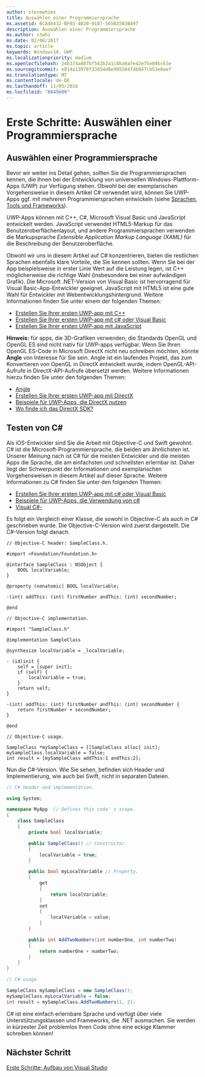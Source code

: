 ```yaml
---
author: stevewhims
title: Auswählen einer Programmiersprache
ms.assetid: 6CA46432-BF03-4B20-9187-565B3503B497
description: Auswählen einer Programmiersprache
ms.author: stwhi
ms.date: 02/08/2017
ms.topic: article
keywords: Windows10, UWP
ms.localizationpriority: medium
ms.openlocfilehash: 24b374a007bf562b2a1c8ba0afe42e75e04bc63e
ms.sourcegitcommit: e814a13978f33654d8e995584f4b047cb53e0aef
ms.translationtype: MT
ms.contentlocale: de-DE
ms.lasthandoff: 11/05/2018
ms.locfileid: "6045609"
---
```

# <a name="getting-started-choosing-a-programming-language"></a>Erste Schritte: Auswählen einer Programmiersprache


## <a name="choosing-a-programming-language"></a>Auswählen einer Programmiersprache

Bevor wir weiter ins Detail gehen, sollten Sie die Programmiersprachen kennen, die Ihnen bei der Entwicklung von universellen Windows-Plattform-Apps (UWP) zur Verfügung stehen. Obwohl bei der exemplarischen Vorgehensweise in diesem Artikel C# verwendet wird, können Sie UWP-Apps ggf. mit mehreren Programmiersprachen entwickeln (siehe [Sprachen, Tools und Frameworks](https://msdn.microsoft.com/library/windows/apps/dn465799)).

UWP-Apps können mit C++, C#, Microsoft Visual Basic und JavaScript entwickelt werden. JavaScript verwendet HTML5-Markup für das Benutzeroberflächenlayout, und andere Programmiersprachen verwenden die Markupsprache *Extensible Application Markup Language (XAML)* für die Beschreibung der Benutzeroberfläche.

Obwohl wir uns in diesem Artikel auf C# konzentrieren, bieten die restlichen Sprachen ebenfalls klare Vorteile, die Sie kennen sollten. Wenn Sie bei der App beispielsweise in erster Linie Wert auf die Leistung legen, ist C++ möglicherweise die richtige Wahl (insbesondere bei einer aufwändigen Grafik). Die Microsoft .NET-Version von Visual Basic ist hervorragend für Visual Basic-App-Entwickler geeignet. JavaScript mit HTML5 ist eine gute Wahl für Entwickler mit Webentwicklungshintergrund. Weitere Informationen finden Sie unter einem der folgenden Themen:

-   [Erstellen Sie Ihrer ersten UWP-app mit C++](../get-started/create-a-basic-windows-10-app-in-cpp.md)
-   [Erstellen Sie Ihrer ersten UWP-app mit c# oder Visual Basic](../get-started/create-a-hello-world-app-xaml-universal.md)
-   [Erstellen Sie Ihrer ersten UWP-app mit JavaScript](../get-started/create-a-hello-world-app-js-uwp.md)

**Hinweis:** für apps, die 3D-Grafiken verwenden, die Standards OpenGL und OpenGL ES sind nicht nativ für UWP-apps verfügbar. Wenn Sie Ihren OpenGL ES-Code in Microsoft DirectX nicht neu schreiben möchten, könnte **Angle** von Interesse für Sie sein. Angle ist ein laufendes Projekt, das zum Konvertieren von OpenGL in DirectX entwickelt wurde, indem OpenGL-API-Aufrufe in DirectX-API-Aufrufe übersetzt werden. Weitere Informationen hierzu finden Sie unter den folgenden Themen:
-   [Angle](https://code.google.com/p/angleproject/)
-   [Erstellen Sie Ihrer ersten UWP-app mit DirectX](https://msdn.microsoft.com/library/windows/apps/br229580)
-   [Beispiele für UWP-Apps, die DirectX nutzen](http://go.microsoft.com/fwlink/p/?LinkId=263603)
-   [Wo finde ich das DirectX SDK?](https://msdn.microsoft.com/library/windows/desktop/ee663275)

## <a name="giving-c-a-go"></a>Testen von C#

Als iOS-Entwickler sind Sie die Arbeit mit Objective-C und Swift gewohnt. C# ist die Microsoft-Programmiersprache, die beiden am ähnlichsten ist. Unserer Meinung nach ist C# für die meisten Entwickler und die meisten Apps die Sprache, die am einfachsten und schnellsten erlernbar ist. Daher liegt der Schwerpunkt der Informationen und exemplarischen Vorgehensweisen in diesem Artikel auf dieser Sprache. Weitere Informationen zu C# finden Sie unter den folgenden Themen:

-   [Erstellen Sie Ihrer ersten UWP-app mit c# oder Visual Basic](../get-started/create-a-hello-world-app-xaml-universal.md)
-   [Beispiele für UWP-Apps, die Verwendung von c#](http://go.microsoft.com/fwlink/p/?LinkId=263453)
-   [Visual C#-](http://go.microsoft.com/fwlink/p/?LinkId=263450)

Es folgt ein Vergleich einer Klasse, die sowohl in Objective-C als auch in C# geschrieben wurde. Die Objective-C-Version wird zuerst dargestellt. Die C#-Version folgt danach.

```obj-c
// Objective-C header: SampleClass.h.

#import <Foundation/Foundation.h>

@interface SampleClass : NSObject {
    BOOL localVariable;
}

@property (nonatomic) BOOL localVariable;

-(int) addThis: (int) firstNumber andThis: (int) secondNumber;

@end
```

```obj-c
// Objective-C implementation.

#import "SampleClass.h"

@implementation SampleClass

@synthesize localVariable = _localVariable;

- (id)init {
    self = [super init];
    if (self) {
        localVariable = true;
    }
    return self;
}

-(int) addThis: (int) firstNumber andThis: (int) secondNumber {
    return firstNumber + secondNumber;
}

@end
```

```obj-c
// Objective-C usage.

SampleClass *mySampleClass = [[SampleClass alloc] init];
mySampleClass.localVariable = false;
int result = [mySampleClass addThis:1 andThis:2];
```

Nun die C#-Version. Wie Sie sehen, befinden sich Header und Implementierung, wie auch bei Swift, nicht in separaten Dateien.

```csharp
// C# header and implementation.

using System;

namespace MyApp  // Defines this code' s scope.
{
    class SampleClass
    {
        private bool localVariable;

        public SampleClass() // Constructor.
        {
            localVariable = true;
        }

        public bool myLocalVariable // Property.
        {
            get
            {
                return localVariable;
            }
            set
            {
                localVariable = value; 
            }
        }

        public int AddTwoNumbers(int numberOne, int numberTwo)
        {
            return numberOne + numberTwo;
        }        
    }
}
```

```csharp
// C# usage.

SampleClass mySampleClass = new SampleClass();
mySampleClass.myLocalVariable = false;
int result = mySampleClass.AddTwoNumbers(1, 2);
```

C# ist eine einfach erlernbare Sprache und verfügt über viele Unterstützungsklassen und Frameworks, die .NET ausmachen. Sie werden in kürzester Zeit problemlos Ihren Code ohne eine eckige Klammer schreiben können!

## <a name="next-step"></a>Nächster Schritt

[Erste Schritte: Aufbau von Visual Studio](getting-started-getting-around-in-visual-studio.md)
